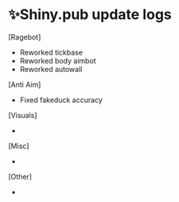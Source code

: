 # ✨Shiny.pub update logs
 [Ragebot]

- Reworked tickbase
- Reworked body aimbot
- Reworked autowall

 [Anti Aim]
 
- Fixed fakeduck accuracy

 [Visuals]
 
- 

 [Misc]
 
- 

 [Other]
 
- 

